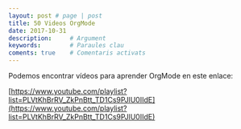 ```yaml
---
layout: post # page | post
title: 50 Videos OrgMode
date: 2017-10-31 
description:     # Argument
keywords:        # Paraules clau
coments: true    # Comentaris activats
---
```


Podemos encontrar vídeos para aprender OrgMode en este enlace:

[https://www.youtube.com/playlist?list=PLVtKhBrRV_ZkPnBtt_TD1Cs9PJlU0IIdE](https://www.youtube.com/playlist?list=PLVtKhBrRV_ZkPnBtt_TD1Cs9PJlU0IIdE)

